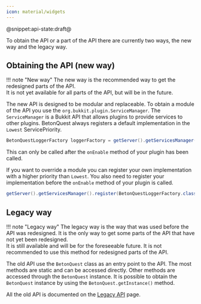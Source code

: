 ```yaml
---
icon: material/widgets
---
```

@snippet:api-state:draft@

To obtain the API or a part of the API there are currently two ways, the new way and the legacy way.

## Obtaining the API (new way)
!!! note "New way"
    The new way is the recommended way to get the redesigned parts of the API.  
    It is not yet available for all parts of the API, but will be in the future.

The new API is designed to be modular and replaceable.
To obtain a module of the API you use the `org.bukkit.plugin.ServiceManager`.
The `ServiceManager` is a Bukkit API that allows plugins to provide services to other plugins.
BetonQuest always registers a default implementation in the `Lowest` ServicePriority.

``` Java title="Get a module"
BetonQuestLoggerFactory loggerFactory = getServer().getServicesManager().load(BetonQuestLoggerFactory.class);
```
This can only be called after the `onEnable` method of your plugin has been called.

If you want to override a module you can register your own implementation with a higher priority than `Lowest`.
You also need to register your implementation before the `onEnable` method of your plugin is called.
``` Java title="Register a module"
getServer().getServicesManager().register(BetonQuestLoggerFactory.class, new MyLoggerFactory(), this, ServicePriority.Normal);
```

## Legacy way
!!! note "Legacy way"
    The legacy way is the way that was used before the API was redesigned.
    It is the only way to get some parts of the API that have not yet been redesigned.  
    It is still available and will be for the foreseeable future.
    It is not recommended to use this method for redesigned parts of the API.

The old API use the `BetonQuest` class as an entry point to the API.
The most methods are static and can be accessed directly. Other methods are accessed through the `BetonQuest` instance.
It is possible to obtain the `BetonQuest` instance by using the `BetonQuest.getInstance()` method.

All the old API is documented on the [Legacy API](API.md) page.
